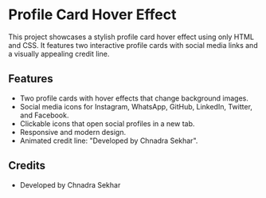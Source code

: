 # Profile Card Hover Effect

This project showcases a stylish profile card hover effect using only HTML and CSS. It features two interactive profile cards with social media links and a visually appealing credit line.

## Features
- Two profile cards with hover effects that change background images.
- Social media icons for Instagram, WhatsApp, GitHub, LinkedIn, Twitter, and Facebook.
- Clickable icons that open social profiles in a new tab.
- Responsive and modern design.
- Animated credit line: "Developed by Chnadra Sekhar".

## Credits
- Developed by Chnadra Sekhar
